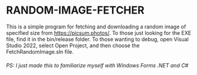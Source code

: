 # RANDOM-IMAGE-FETCHER
This is a simple program for fetching and downloading a random image of specified size from https://picsum.photos/. To those just looking for the EXE file, find it in the bin/release folder. To those wanting to debug, open Visual Studio 2022, select Open Project, and then choose the FetchRandomImage.sln file.

###### PS: I just made this to familiarize myself with Windows Forms .NET and C#